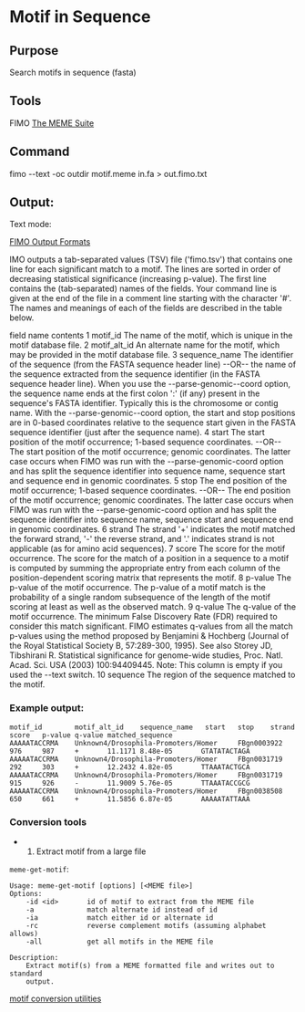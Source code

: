 
# Motif in Sequence

## Purpose

Search motifs in sequence (fasta)   


## Tools

FIMO [The MEME Suite](http://meme-suite.org/doc/fimo.html)


## Command

fimo --text -oc outdir motif.meme in.fa > out.fimo.txt

## Output:

Text mode:

[FIMO Output Formats](http://meme-suite.org/doc/fimo-output-format.html)   


IMO outputs a tab-separated values (TSV) file ('fimo.tsv') that contains one line for each significant match to a motif. The lines are sorted in order of decreasing statistical significance (increasing p-value). The first line contains the (tab-separated) names of the fields. Your command line is given at the end of the file in a comment line starting with the character '#'. The names and meanings of each of the fields are described in the table below.

field	name	contents
1	motif_id	The name of the motif, which is unique in the motif database file.
2	motif_alt_id	An alternate name for the motif, which may be provided in the motif database file.
3	sequence_name	The identifier of the sequence (from the FASTA sequence header line) --OR-- the name of the sequence extracted from the sequence identifier (in the FASTA sequence header line).
When you use the --parse-genomic--coord option, the sequence name ends at the first colon ':' (if any) present in the sequence's FASTA identifier. Typically this is the chromosome or contig name. With the --parse-genomic--coord option, the start and stop positions are in 0-based coordinates relative to the sequence start given in the FASTA sequence identifier (just after the sequence name).
4	start	The start position of the motif occurrence; 1-based sequence coordinates. --OR-- The start position of the motif occurrence; genomic coordinates. The latter case occurs when FIMO was run with the --parse-genomic-coord option and has split the sequence identifier into sequence name, sequence start and sequence end in genomic coordinates.
5	stop	The end position of the motif occurrence; 1-based sequence coordinates. --OR-- The end position of the motif occurrence; genomic coordinates. The latter case occurs when FIMO was run with the --parse-genomic-coord option and has split the sequence identifier into sequence name, sequence start and sequence end in genomic coordinates.
6	strand	The strand '+' indicates the motif matched the forward strand, '-' the reverse strand, and '.' indicates strand is not applicable (as for amino acid sequences).
7	score	The score for the motif occurrence. The score for the match of a position in a sequence to a motif is computed by summing the appropriate entry from each column of the position-dependent scoring matrix that represents the motif.
8	p-value	The p-value of the motif occurrence. The p-value of a motif match is the probability of a single random subsequence of the length of the motif scoring at least as well as the observed match.
9	q-value	The q-value of the motif occurrence. The minimum False Discovery Rate (FDR) required to consider this match significant.
FIMO estimates q-values from all the match p-values using the method proposed by Benjamini & Hochberg (Journal of the Royal Statistical Society B, 57:289-300, 1995). See also Storey JD, Tibshirani R. Statistical significance for genome-wide studies, Proc. Natl. Acad. Sci. USA (2003) 100:94409445. Note: This column is empty if you used the --text switch.
10	sequence	The region of the sequence matched to the motif.


### Example output:

```
motif_id        motif_alt_id    sequence_name   start   stop    strand  score   p-value q-value matched_sequence
AAAAATACCRMA    Unknown4/Drosophila-Promoters/Homer     FBgn0003922     976     987     +       11.1171 8.48e-05       GTATATACTAGA
AAAAATACCRMA    Unknown4/Drosophila-Promoters/Homer     FBgn0031719     292     303     +       12.2432 4.82e-05       TTAAATACTGCA
AAAAATACCRMA    Unknown4/Drosophila-Promoters/Homer     FBgn0031719     915     926     -       11.9009 5.76e-05       TTAAATACCGCG
AAAAATACCRMA    Unknown4/Drosophila-Promoters/Homer     FBgn0038508     650     661     +       11.5856 6.87e-05       AAAAATATTAAA

```

### Conversion tools

+ 1. Extract motif from a large file

`meme-get-motif`: 

```
Usage: meme-get-motif [options] [<MEME file>]
Options:
    -id <id>       id of motif to extract from the MEME file
    -a             match alternate id instead of id
    -ia            match either id or alternate id
    -rc            reverse complement motifs (assuming alphabet allows)
    -all           get all motifs in the MEME file

Description:
    Extract motif(s) from a MEME formatted file and writes out to standard
    output.

```

[motif conversion utilities](http://meme-suite.org/doc/overview.html#motif_conversion_utilities)